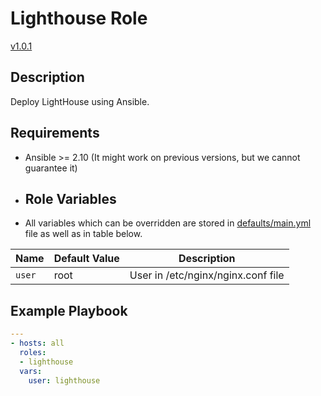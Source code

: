 # Lighthouse Role

[v1.0.1](https://github.com/EvgeniyGushchin/lighthouse-role/tags)

## Description

Deploy LightHouse using Ansible.

## Requirements

- Ansible >= 2.10 (It might work on previous versions, but we cannot guarantee it)

- ## Role Variables

- All variables which can be overridden are stored in [defaults/main.yml](defaults/main.yml) file as well as in table below.

| Name           | Default Value | Description                        |  
| -------------- | ------------- | -----------------------------------|  
| `user` | root | User in /etc/nginx/nginx.conf file |   

## Example Playbook

```yaml
---
- hosts: all
  roles:
  - lighthouse
  vars:
    user: lighthouse
```
